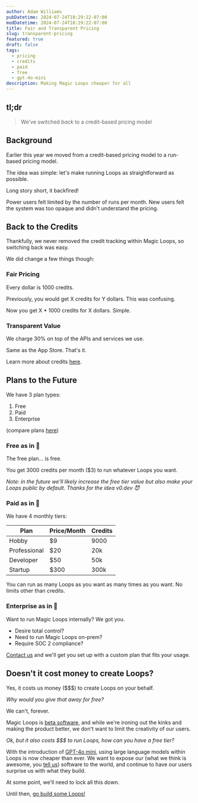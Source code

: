 ```yaml
---
author: Adam Williams
pubDatetime: 2024-07-24T18:29:22-07:00
modDatetime: 2024-07-24T18:29:22-07:00
title: Fair and Transparent Pricing
slug: transparent-pricing
featured: true
draft: false
tags:
  - pricing
  - credits
  - paid
  - free
  - gpt-4o-mini
description: Making Magic Loops cheaper for all
---
```


## **tl;dr**

> We've switched _back_ to a credit-based pricing model

## Background

Earlier this year we moved from a credit-based pricing model to a run-based pricing model.

The idea was simple: let's make running Loops as straightforward as possible.

Long story short, it backfired!

Power users felt limited by the number of runs per month. New users felt the system was too opaque and didn't understand the pricing.

## Back to the Credits

Thankfully, we never removed the credit tracking within Magic Loops, so switching back was easy.

We did change a few things though:

### Fair Pricing

Every dollar is 1000 credits.

Previously, you would get X credits for Y dollars. This was confusing.

Now you get X \* 1000 credits for X dollars. Simple.

### Transparent Value

We charge 30% on top of the APIs and services we use.

Same as the App Store. That's it.

Learn more about credits [here](https://magicloops.dev/pricing#credits).

## Plans to the Future

We have 3 plan types:

1. Free
2. Paid
3. Enterprise

(compare plans [here](https://magicloops.dev/pricing#compare))

### Free as in 🍻

The free plan... is free.

You get 3000 credits per month ($3) to run whatever Loops you want.

_Note: in the future we'll likely increase the free tier value but also make your Loops public by default. Thanks for the idea v0.dev 😈_

### Paid as in 💸

We have 4 monthly tiers:

| Plan         | Price/Month | Credits |
| ------------ | ----------- | ------- |
| Hobby        | $9          | 9000    |
| Professional | $20         | 20k     |
| Developer    | $50         | 50k     |
| Startup      | $300        | 300k    |

You can run as many Loops as you want as many times as you want. No limits other than credits.

### Enterprise as in 🔐

Want to run Magic Loops internally? We got you.

- Desire total control?
- Need to run Magic Loops on-prem?
- Require SOC 2 compliance?

[Contact us](mailto:sales@magicloops.dev) and we'll get you set up with a custom plan that fits your usage.

## Doesn't it cost money to create Loops?

Yes, it costs us money ($$$) to create Loops on your behalf.

_Why would you give that away for free?_

We can't, forever.

Magic Loops is [beta software](https://en.wikipedia.org/wiki/Software_release_life_cycle#Beta), and while we're ironing out the kinks and making the product better, we don't want to limit the creativity of our users.

_Ok, but it also costs $$$ to run Loops, how can you have a free tier?_

With the introduction of [GPT-4o mini](https://openai.com/index/gpt-4o-mini-advancing-cost-efficient-intelligence/), using large language models within Loops is now cheaper than ever. We want to expose our (what we think is awesome, you [tell us](mailto:humans@magicloops.dev)) software to the world, and continue to have our users surprise us with what they build.

At some point, we'll need to lock all this down.

Until then, [go build some Loops!](https://magicloops.dev)
